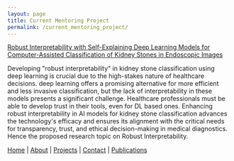 ```yaml
---
layout: page
title: Current Mentoring Project
permalink: /current_mentoring_project/
---
```


[Robust Interpretability with Self-Explaining Deep Learning Models for Computer-Assisted Classification of Kidney Stones in Endoscopic Images](/pdfs/Robust_XAI.pdf)

Developing "robust interpretability" in kidney stone classification using deep learning is crucial due to the high-stakes nature of healthcare decisions. deep learning offers a promising alternative for more efficient and less invasive classification, but the lack of interpretability in these models presents a significant challenge. 
Healthcare professionals must be able to develop trust in their tools, even for DL based ones. 
Enhancing robust interpretability in AI models for kidney stone classification advances the technology's efficacy and ensures its alignment with the critical needs for transparency, trust, and ethical decision-making in medical
diagnostics. Hence the proposed research topic on Robust Interpretability.

[Home](/) | [About](/about) | [Projects](/projects) | [Contact](/contact) | [Publications](/publications) 
